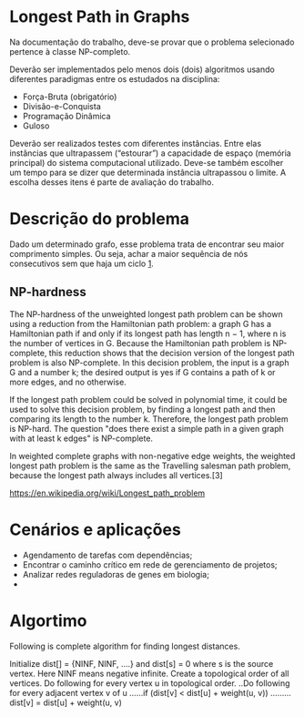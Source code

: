 # Longest Path in Graphs

Na documentação do trabalho, deve-se provar que o problema selecionado pertence à classe NP-completo.

Deverão ser implementados pelo menos dois (dois) algoritmos usando diferentes paradigmas entre os estudados na disciplina:

- Força-Bruta (obrigatório)
- Divisão-e-Conquista
- Programação Dinâmica
- Guloso

Deverão ser realizados testes com diferentes instâncias. Entre elas instâncias que ultrapassem (“estourar”) a capacidade de espaço (memória principal) do sistema computacional utilizado. Deve-se também escolher um tempo para se dizer que determinada instância ultrapassou o limite. A escolha desses itens é parte de avaliação do trabalho.

# Descrição do problema

Dado um determinado grafo, esse problema trata de encontrar seu maior comprimento simples. Ou seja, achar a maior sequência de nós consecutivos sem que haja um ciclo [1](https://www.altcademy.com/blog/discover-the-longest-path-in-a-directed-acyclic-graph-solved/#:~:text=The%20longest%20path%20problem%20is,no%20cycles%20in%20the%20graph.).

## NP-hardness

The NP-hardness of the unweighted longest path problem can be shown using a reduction from the Hamiltonian path problem: a graph G has a Hamiltonian path if and only if its longest path has length n − 1, where n is the number of vertices in G. Because the Hamiltonian path problem is NP-complete, this reduction shows that the decision version of the longest path problem is also NP-complete. In this decision problem, the input is a graph G and a number k; the desired output is yes if G contains a path of k or more edges, and no otherwise.

If the longest path problem could be solved in polynomial time, it could be used to solve this decision problem, by finding a longest path and then comparing its length to the number k. Therefore, the longest path problem is NP-hard. The question "does there exist a simple path in a given graph with at least k edges" is NP-complete.

In weighted complete graphs with non-negative edge weights, the weighted longest path problem is the same as the Travelling salesman path problem, because the longest path always includes all vertices.[3]

https://en.wikipedia.org/wiki/Longest_path_problem

# Cenários e aplicações

- Agendamento de tarefas com dependências;
- Encontrar o caminho crítico em rede de gerenciamento de projetos;
- Analizar redes reguladoras de genes em biologia;
-

# Algortimo

Following is complete algorithm for finding longest distances.

Initialize dist[] = {NINF, NINF, ….} and dist[s] = 0 where s is the source vertex. Here NINF means negative infinite.
Create a topological order of all vertices.
Do following for every vertex u in topological order.
..Do following for every adjacent vertex v of u
……if (dist[v] < dist[u] + weight(u, v))
………dist[v] = dist[u] + weight(u, v)
